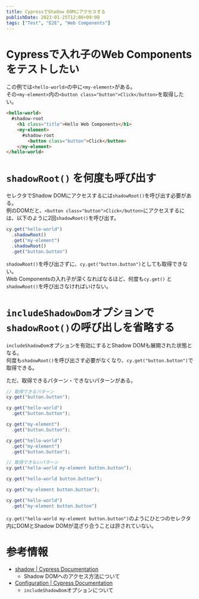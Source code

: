 ```yaml
---
title: CypressでShadow DOMにアクセスする
publishDate: 2023-01-25T12:06+09:00
tags: ["Test", "E2E", "Web Components"]
---
```


# Cypressで入れ子のWeb Componentsをテストしたい

この例では`<hello-world>`の中に`<my-element>`がある。  
その`<my-element>`内の`<button class="button">Click</button>`を取得したい。

```html
<hello-world>
  #shadow-root
    <h1 class="title">Hello Web Components</h1>
    <my-element>
      #shadow-root
        <button class="button">Click</button>
    </my-element>
</hello-world>
```

# `shadowRoot()` を何度も呼び出す

セレクタでShadow DOMにアクセスするには`shadowRoot()`を呼び出す必要がある。  
例のDOMだと、`<button class="button">Click</button>`にアクセスするには、以下のように2回`shadowRoot()`を呼び出す。

```typescript
cy.get("hello-world")
  .shadowRoot()
  .get("my-element")
  .shadowRoot()
  .get("button.button")
```

 `shadowRoot()`を呼び出さずに、`cy.get("button.button")`としても取得できない。  
Web Componentsの入れ子が深くなればなるほど、何度も`cy.get()` と`shadowRoot()`を呼び出さなければいけない。

# `includeShadowDom`オプションで`shadowRoot()`の呼び出しを省略する

`includeShadowDom`オプションを有効にするとShadow DOMも展開された状態となる。  
何度も`shadowRoot()`を呼び出さす必要がなくなり、`cy.get("button.button")`で取得できる。

ただ、取得できるパターン・できないパターンがある。

```typescript
// 取得できるパターン
cy.get("button.button");

cy.get("hello-world")
  .get("button.button");

cy.get("my-element")
  .get("button.button");

cy.get("hello-world")
  .get("my-element")
  .get("button.button");

// 取得できないパターン
cy.get("hello-world my-element button.button");

cy.get("hello-world button.button");

cy.get("my-element button.button");

cy.get("hello-world")
  .get("my-element button.button")
```

`cy.get("hello-world my-element button.button")`のようにひとつのセレクタ内にDOMとShadow DOMが混ざり合うことは許されていない。  

# 参考情報

- [shadow | Cypress Documentation](https://docs.cypress.io/api/commands/shadow)
  - Shadow DOMへのアクセス方法について
- [Configuration | Cypress Documentation](https://docs.cypress.io/guides/references/configuration#Global)
  -  `includeShadowDom`オプションについて
